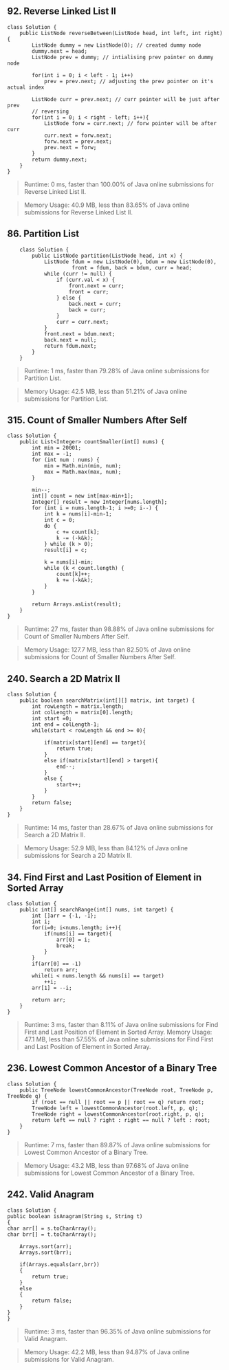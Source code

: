 

## 92. Reverse Linked List II

    class Solution {
        public ListNode reverseBetween(ListNode head, int left, int right) {
            ListNode dummy = new ListNode(0); // created dummy node
            dummy.next = head;
            ListNode prev = dummy; // intialising prev pointer on dummy node

            for(int i = 0; i < left - 1; i++)
                prev = prev.next; // adjusting the prev pointer on it's actual index

            ListNode curr = prev.next; // curr pointer will be just after prev
            // reversing
            for(int i = 0; i < right - left; i++){
                ListNode forw = curr.next; // forw pointer will be after curr
                curr.next = forw.next;
                forw.next = prev.next;
                prev.next = forw;
            }
            return dummy.next;
        }
    }
    
> Runtime: 0 ms, faster than 100.00% of Java online submissions for Reverse Linked List II.

> Memory Usage: 40.9 MB, less than 83.65% of Java online submissions for Reverse Linked List II.





## 86. Partition List

        class Solution {
            public ListNode partition(ListNode head, int x) {
                ListNode fdum = new ListNode(0), bdum = new ListNode(0),
                         front = fdum, back = bdum, curr = head;
                while (curr != null) {
                    if (curr.val < x) {
                        front.next = curr;
                        front = curr;
                    } else {
                        back.next = curr;
                        back = curr;
                    }
                    curr = curr.next;
                }
                front.next = bdum.next;
                back.next = null;
                return fdum.next;
            }
        }

> Runtime: 1 ms, faster than 79.28% of Java online submissions for Partition List.

> Memory Usage: 42.5 MB, less than 51.21% of Java online submissions for Partition List.





## 315. Count of Smaller Numbers After Self

    class Solution {    
        public List<Integer> countSmaller(int[] nums) {
            int min = 20001;
            int max = -1;
            for (int num : nums) {
                min = Math.min(min, num);
                max = Math.max(max, num);
            }

            min--;
            int[] count = new int[max-min+1];
            Integer[] result = new Integer[nums.length];
            for (int i = nums.length-1; i >=0; i--) {
                int k = nums[i]-min-1;
                int c = 0;
                do {
                    c += count[k];
                    k -= (-k&k);
                } while (k > 0);
                result[i] = c;

                k = nums[i]-min;
                while (k < count.length) {
                    count[k]++;
                    k += (-k&k);
                }
            }

            return Arrays.asList(result);
        }
    }
    
> Runtime: 27 ms, faster than 98.88% of Java online submissions for Count of Smaller Numbers After Self.

> Memory Usage: 127.7 MB, less than 82.50% of Java online submissions for Count of Smaller Numbers After Self.
    



## 240. Search a 2D Matrix II

    class Solution {
        public boolean searchMatrix(int[][] matrix, int target) {
            int rowLength = matrix.length;
            int colLength = matrix[0].length;
            int start =0;
            int end = colLength-1;
            while(start < rowLength && end >= 0){

                if(matrix[start][end] == target){
                    return true;
                }
                else if(matrix[start][end] > target){
                    end--;
                }
                else {
                    start++;
                }
            }
            return false;
        }
    }

> Runtime: 14 ms, faster than 28.67% of Java online submissions for Search a 2D Matrix II.

> Memory Usage: 52.9 MB, less than 84.12% of Java online submissions for Search a 2D Matrix II.





## 34. Find First and Last Position of Element in Sorted Array

    class Solution {
        public int[] searchRange(int[] nums, int target) {
            int []arr = {-1, -1};
            int i;
            for(i=0; i<nums.length; i++){
                if(nums[i] == target){
                    arr[0] = i;
                    break;
                }
            }
            if(arr[0] == -1)
                return arr;
            while(i < nums.length && nums[i] == target)
                ++i;
            arr[1] = --i;

            return arr;
        }
    }
    
> Runtime: 3 ms, faster than 8.11% of Java online submissions for Find First and Last Position of Element in Sorted Array.
> Memory Usage: 47.1 MB, less than 57.55% of Java online submissions for Find First and Last Position of Element in Sorted Array.    





## 236. Lowest Common Ancestor of a Binary Tree


    class Solution {
        public TreeNode lowestCommonAncestor(TreeNode root, TreeNode p, TreeNode q) {
            if (root == null || root == p || root == q) return root;
            TreeNode left = lowestCommonAncestor(root.left, p, q);
            TreeNode right = lowestCommonAncestor(root.right, p, q);
            return left == null ? right : right == null ? left : root;
        }
    }

> Runtime: 7 ms, faster than 89.87% of Java online submissions for Lowest Common Ancestor of a Binary Tree.

> Memory Usage: 43.2 MB, less than 97.68% of Java online submissions for Lowest Common Ancestor of a Binary Tree.





## 242. Valid Anagram

    class Solution {
    public boolean isAnagram(String s, String t)
    {
    char arr[] = s.toCharArray();
    char brr[] = t.toCharArray();

        Arrays.sort(arr);
        Arrays.sort(brr);

        if(Arrays.equals(arr,brr))
        {
            return true;
        }
        else 
        {
            return false;
        }
    }
    }

> Runtime: 3 ms, faster than 96.35% of Java online submissions for Valid Anagram.

> Memory Usage: 42.2 MB, less than 94.87% of Java online submissions for Valid Anagram.
